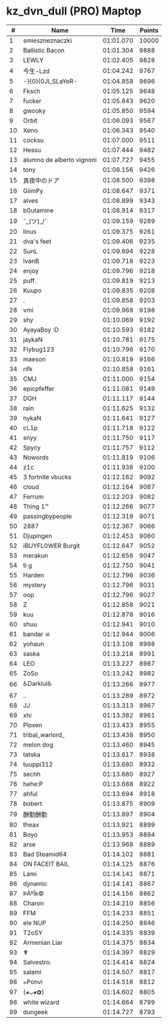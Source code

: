# kz_dvn_dull (PRO) Maptop

|  # | Name | Time | Points |
|-------------- | -------------- | -------------- | -------------- | 
| 1 | smieszneznaczki | 01:01.070 | 10000 | 
| 2 | Ballistic Bacon | 01:01.304 | 9888 | 
| 3 | LEWLY | 01:02.405 | 9828 | 
| 4 | 今生-Lzd | 01:04.242 | 9767 | 
| 5 | -}{0}{0JI_SLaYeR- | 01:04.858 | 9696 | 
| 6 | Fksch | 01:05.125 | 9648 | 
| 7 | fucker | 01:05.843 | 9620 | 
| 8 | gwooky | 01:05.850 | 9594 | 
| 9 | Orbit | 01:06.093 | 9567 | 
| 10 | Xeno | 01:06.343 | 9540 | 
| 11 | cocksu | 01:07.000 | 9511 | 
| 12 | Hessu | 01:07.444 | 9482 | 
| 13 | alumno de alberto vignoni | 01:07.727 | 9455 | 
| 14 | tony | 01:08.156 | 9426 | 
| 15 | 真夜中のドア | 01:08.500 | 9398 | 
| 16 | GiimPy | 01:08.647 | 9371 | 
| 17 | alves | 01:08.899 | 9343 | 
| 18 | b0utamine | 01:08.914 | 9317 | 
| 19 | ¯\_(ツ)_/¯ | 01:09.159 | 9289 | 
| 20 | linus | 01:09.375 | 9261 | 
| 21 | dva's feet | 01:09.406 | 9235 | 
| 22 | SunL | 01:09.694 | 9228 | 
| 23 | IvanB | 01:09.718 | 9223 | 
| 24 | enjoy | 01:09.796 | 9218 | 
| 25 | puff. | 01:09.819 | 9213 | 
| 26 | Kuupo | 01:09.835 | 9208 | 
| 27 | . | 01:09.858 | 9203 | 
| 28 | vmi | 01:09.968 | 9198 | 
| 29 | shy | 01:10.069 | 9192 | 
| 30 | AyayaBoy :D | 01:10.593 | 9182 | 
| 31 | jaykaN | 01:10.781 | 9175 | 
| 32 | Flybug123 | 01:10.796 | 9170 | 
| 33 | maeson | 01:10.819 | 9166 | 
| 34 | rifk | 01:10.858 | 9161 | 
| 35 | CMJ | 01:11.000 | 9154 | 
| 36 | epicpfeffer | 01:11.081 | 9149 | 
| 37 | DGH | 01:11.117 | 9144 | 
| 38 | rain | 01:11.625 | 9132 | 
| 39 | nykaN | 01:11.641 | 9127 | 
| 40 | cL1p | 01:11.718 | 9122 | 
| 41 | snyy | 01:11.750 | 9117 | 
| 42 | Spycy | 01:11.757 | 9112 | 
| 43 | Nowords | 01:11.819 | 9106 | 
| 44 | z1c | 01:11.938 | 9100 | 
| 45 | 3 fortnite vbucks | 01:12.162 | 9092 | 
| 46 | cloud | 01:12.164 | 9087 | 
| 47 | Ferrum | 01:12.203 | 9082 | 
| 48 | Thing 1™ | 01:12.266 | 9077 | 
| 49 | passingbypeople | 01:12.319 | 9071 | 
| 50 | 2887 | 01:12.367 | 9066 | 
| 51 | Djupingen | 01:12.453 | 9060 | 
| 52 | iBUYFL0WER Burgit | 01:12.647 | 9052 | 
| 53 | merakun | 01:12.656 | 9047 | 
| 54 | ti g | 01:12.750 | 9041 | 
| 55 | Harden | 01:12.796 | 9036 | 
| 56 | mystery | 01:12.796 | 9031 | 
| 57 | oop | 01:12.796 | 9027 | 
| 58 | Z | 01:12.858 | 9021 | 
| 59 | kuu | 01:12.878 | 9016 | 
| 60 | shuu | 01:12.941 | 9010 | 
| 61 | bandar ☠ | 01:12.944 | 9006 | 
| 62 | yohaun | 01:13.108 | 8998 | 
| 63 | saska | 01:13.218 | 8991 | 
| 64 | LEO | 01:13.227 | 8987 | 
| 65 | ZoSo | 01:13.242 | 8982 | 
| 66 | ♿Darklul♿ | 01:13.266 | 8977 | 
| 67 | .. | 01:13.289 | 8972 | 
| 68 | JJ | 01:13.313 | 8967 | 
| 69 | xhi | 01:13.382 | 8961 | 
| 70 | Ploxen | 01:13.433 | 8955 | 
| 71 | tribal_warlord_ | 01:13.438 | 8950 | 
| 72 | melon dog | 01:13.460 | 8945 | 
| 73 | tatska | 01:13.617 | 8938 | 
| 74 | tuuppi312 | 01:13.680 | 8932 | 
| 75 | sechh | 01:13.680 | 8927 | 
| 76 | hehe:P | 01:13.688 | 8922 | 
| 77 | ahful | 01:13.694 | 8918 | 
| 78 | bobert | 01:13.875 | 8909 | 
| 79 | 酬勤酬勤 | 01:13.897 | 8904 | 
| 80 | theax | 01:13.921 | 8899 | 
| 81 | Boyo | 01:13.953 | 8894 | 
| 82 | arse | 01:13.968 | 8889 | 
| 83 | Bad Steamid64 | 01:14.102 | 8881 | 
| 84 | ON FACEIT BAIL | 01:14.125 | 8876 | 
| 85 | Lami | 01:14.141 | 8871 | 
| 86 | dynamic | 01:14.141 | 8867 | 
| 87 | ÞÀ†Îk© | 01:14.156 | 8862 | 
| 88 | Charon | 01:14.210 | 8856 | 
| 89 | FFM | 01:14.233 | 8851 | 
| 90 | ele NUP | 01:14.250 | 8846 | 
| 91 | T2oSY | 01:14.335 | 8839 | 
| 92 | Armenian Liar | 01:14.375 | 8834 | 
| 93 | ✟ | 01:14.397 | 8829 | 
| 94 | Salvestro. | 01:14.414 | 8824 | 
| 95 | salami | 01:14.507 | 8817 | 
| 96 | ๑Ponvi | 01:14.516 | 8812 | 
| 97 | (◕ᴗ◕✿) | 01:14.602 | 8805 | 
| 98 | white wizard | 01:14.664 | 8799 | 
| 99 | dungeek | 01:14.727 | 8793 | 

